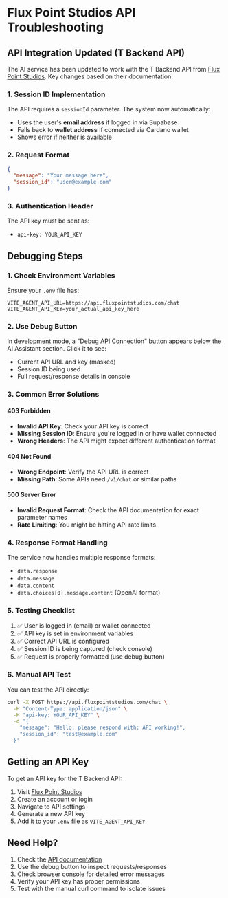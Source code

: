 # Flux Point Studios API Troubleshooting

## API Integration Updated (T Backend API)

The AI service has been updated to work with the T Backend API from [Flux Point Studios](https://api.fluxpointstudios.com/docs). Key changes based on their documentation:

### 1. Session ID Implementation
The API requires a `sessionId` parameter. The system now automatically:
- Uses the user's **email address** if logged in via Supabase
- Falls back to **wallet address** if connected via Cardano wallet
- Shows error if neither is available

### 2. Request Format
```json
{
  "message": "Your message here",
  "session_id": "user@example.com"
}
```

### 3. Authentication Header
The API key must be sent as:
- `api-key: YOUR_API_KEY`

## Debugging Steps

### 1. Check Environment Variables
Ensure your `.env` file has:
```env
VITE_AGENT_API_URL=https://api.fluxpointstudios.com/chat
VITE_AGENT_API_KEY=your_actual_api_key_here
```

### 2. Use Debug Button
In development mode, a "Debug API Connection" button appears below the AI Assistant section. Click it to see:
- Current API URL and key (masked)
- Session ID being used
- Full request/response details in console

### 3. Common Error Solutions

#### 403 Forbidden
- **Invalid API Key**: Check your API key is correct
- **Missing Session ID**: Ensure you're logged in or have wallet connected
- **Wrong Headers**: The API might expect different authentication format

#### 404 Not Found
- **Wrong Endpoint**: Verify the API URL is correct
- **Missing Path**: Some APIs need `/v1/chat` or similar paths

#### 500 Server Error
- **Invalid Request Format**: Check the API documentation for exact parameter names
- **Rate Limiting**: You might be hitting API rate limits

### 4. Response Format Handling
The service now handles multiple response formats:
- `data.response`
- `data.message`
- `data.content`
- `data.choices[0].message.content` (OpenAI format)

### 5. Testing Checklist
1. ✅ User is logged in (email) or wallet connected
2. ✅ API key is set in environment variables
3. ✅ Correct API URL is configured
4. ✅ Session ID is being captured (check console)
5. ✅ Request is properly formatted (use debug button)

### 6. Manual API Test
You can test the API directly:
```bash
curl -X POST https://api.fluxpointstudios.com/chat \
  -H "Content-Type: application/json" \
  -H "api-key: YOUR_API_KEY" \
  -d '{
    "message": "Hello, please respond with: API working!",
    "session_id": "test@example.com"
  }'
```

## Getting an API Key

To get an API key for the T Backend API:
1. Visit [Flux Point Studios](https://fluxpointstudios.com)
2. Create an account or login
3. Navigate to API settings
4. Generate a new API key
5. Add it to your `.env` file as `VITE_AGENT_API_KEY`

## Need Help?

1. Check the [API documentation](https://api.fluxpointstudios.com/docs)
2. Use the debug button to inspect requests/responses
3. Check browser console for detailed error messages
4. Verify your API key has proper permissions
5. Test with the manual curl command to isolate issues 